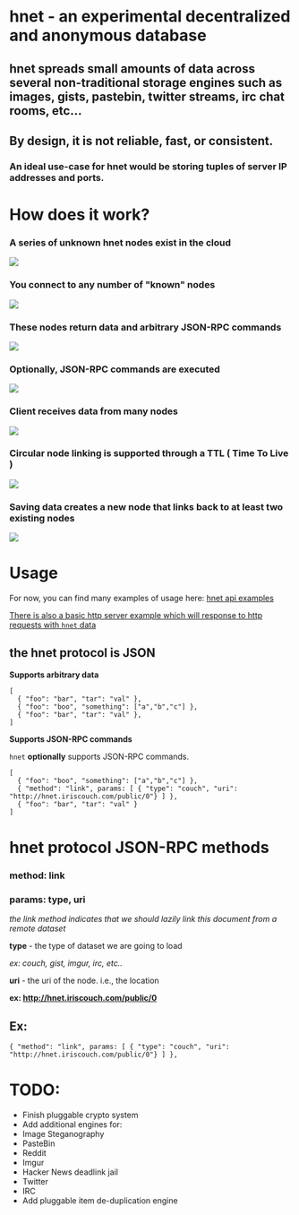 # hnet - an experimental decentralized and anonymous database

## hnet spreads small amounts of data across several non-traditional storage engines such as images, gists, pastebin, twitter streams, irc chat rooms, etc...

## By design, it is not reliable, fast, or consistent. 

### An ideal use-case for hnet would be storing tuples of server IP addresses and ports.

# How does it work?

### A series of unknown hnet nodes exist in the cloud

![](diagrams/hnet1/hnet-client.png)

### You connect to any number of "known" nodes

![](diagrams/hnet1/top-level-nodes.png)

### These nodes return data and arbitrary JSON-RPC commands

![](diagrams/hnet1/client-query-node.png)

### Optionally, JSON-RPC commands are executed

![](diagrams/hnet1/JSON-RPC-Commands.png)

### Client receives data from many nodes

![](diagrams/hnet1/client-many-nodes.png)

### Circular node linking is supported through a TTL ( Time To Live )

![](diagrams/hnet1/circular-propigation.png)

### Saving data creates a new node that links back to at least two existing nodes

![](diagrams/hnet1/saving-data.png)

# Usage

For now, you can find many examples of usage here: [hnet api examples](examples/)

[There is also a basic http server example which will response to http requests with `hnet` data](examples/sample-hnet-application/server.js)

## the hnet protocol is JSON

**Supports arbitrary data**

```
[
  { "foo": "bar", "tar": "val" },
  { "foo": "boo", "something": ["a","b","c"] },
  { "foo": "bar", "tar": "val" },
]
```

**Supports JSON-RPC commands**

`hnet` **optionally** supports JSON-RPC commands.

```
[
  { "foo": "boo", "something": ["a","b","c"] },
  { "method": "link", params: [ { "type": "couch", "uri": "http://hnet.iriscouch.com/public/0"} ] },
  { "foo": "bar", "tar": "val" }
]
```

# hnet protocol JSON-RPC methods

### method: link
### params: type, uri

*the link method indicates that we should lazily link this document from a remote dataset*

**type** - the type of dataset we are going to load

*ex: couch, gist, imgur, irc, etc..*

**uri** - the uri of the node. i.e., the location

**ex: http://hnet.iriscouch.com/public/0**

## Ex: 

    { "method": "link", params: [ { "type": "couch", "uri": "http://hnet.iriscouch.com/public/0"} ] },



# TODO:

- Finish pluggable crypto system
- Add additional engines for:
 - Image Steganography
 - PasteBin
 - Reddit
 - Imgur
 - Hacker News deadlink jail
 - Twitter
 - IRC
- Add pluggable item de-duplication engine
